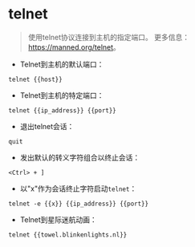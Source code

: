 # telnet

> 使用telnet协议连接到主机的指定端口。
> 更多信息：<https://manned.org/telnet>。

- Telnet到主机的默认端口：

`telnet {{host}}`

- Telnet到主机的特定端口：

`telnet {{ip_address}} {{port}}`

- 退出telnet会话：

`quit`

- 发出默认的转义字符组合以终止会话：

`<Ctrl> + ]`

- 以"x"作为会话终止字符启动`telnet`：

`telnet -e {{x}} {{ip_address}} {{port}}`

- Telnet到星际迷航动画：

`telnet {{towel.blinkenlights.nl}}`